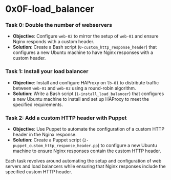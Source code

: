 # 0x0F-load_balancer

### Task 0: Double the number of webservers
- **Objective**: Configure `web-02` to mirror the setup of `web-01` and ensure Nginx responds with a custom header.
- **Solution**: Create a Bash script (`0-custom_http_response_header`) that configures a new Ubuntu machine to have Nginx responses with a custom header.

### Task 1: Install your load balancer
- **Objective**: Install and configure HAProxy on `lb-01` to distribute traffic between `web-01` and `web-02` using a round-robin algorithm.
- **Solution**: Write a Bash script (`1-install_load_balancer`) that configures a new Ubuntu machine to install and set up HAProxy to meet the specified requirements.

### Task 2: Add a custom HTTP header with Puppet
- **Objective**: Use Puppet to automate the configuration of a custom HTTP header in the Nginx response.
- **Solution**: Create a Puppet script (`2-puppet_custom_http_response_header.pp`) to configure a new Ubuntu machine to ensure Nginx responses contain the custom HTTP header.

Each task revolves around automating the setup and configuration of web servers and load balancers while ensuring that Nginx responses include the specified custom HTTP header.
